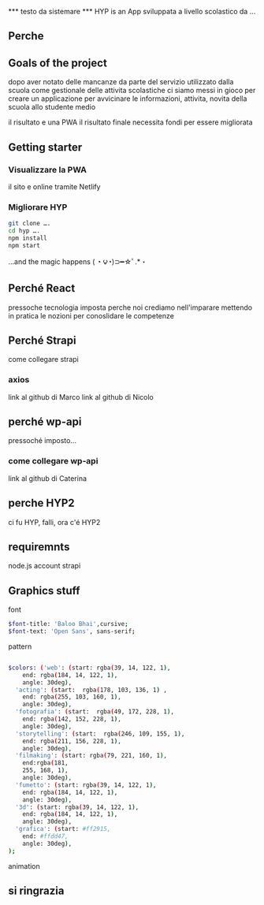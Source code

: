 *** testo da sistemare ***
HYP is an App sviluppata a livello scolastico da …

## Perche
## Goals of the project
dopo aver notato delle mancanze da parte del servizio utilizzato dalla scuola come gestionale delle attivita scolastiche ci siamo messi in gioco per creare un applicazione per avvicinare le informazioni, attivita, novita della scuola allo studente medio 

il risultato e una PWA
il risultato finale necessita fondi per essere migliorata

## Getting starter
### Visualizzare la PWA
il sito e online tramite Netlify

### Migliorare HYP

```sh
git clone …. 
cd hyp …. 
npm install
npm start
```
...and the magic happens ( ◔ ౪◔)⊃━☆ﾟ.*・

## Perché React
pressoche tecnologia imposta 
perche noi crediamo nell'imparare mettendo in pratica le nozioni 
per conoslidare le competenze
    
## Perché Strapi
come collegare strapi
### axios
link al github di Marco 
link al github di Nicolo

## perché wp-api
pressoché imposto...
### come collegare wp-api
link al github di Caterina

## perche HYP2
ci fu HYP,
falli,
ora c'é HYP2

## requiremnts
node.js
account strapi 

## Graphics stuff
font
```sh
$font-title: 'Baloo Bhai',cursive;
$font-text: 'Open Sans', sans-serif;
```
pattern
```sh

$colors: ('web': (start: rgba(39, 14, 122, 1),
    end: rgba(184, 14, 122, 1),
    angle: 30deg),
  'acting': (start:  rgba(178, 103, 136, 1) ,
    end: rgba(255, 103, 160, 1),
    angle: 30deg),
  'fotografia': (start:  rgba(49, 172, 228, 1),
    end: rgba(142, 152, 228, 1),
    angle: 30deg),
  'storytelling': (start:  rgba(246, 109, 155, 1),
    end: rgba(211, 156, 228, 1),
    angle: 30deg),
  'filmaking': (start: rgba(79, 221, 160, 1),
    end:rgba(181,
    255, 168, 1),
    angle: 30deg),
  'fumetto': (start: rgba(39, 14, 122, 1),
    end: rgba(184, 14, 122, 1),
    angle: 30deg),
  '3d': (start: rgba(39, 14, 122, 1),
    end: rgba(184, 14, 122, 1),
    angle: 30deg),
  'grafica': (start: #ff2915,
    end: #ffdd47,
    angle: 30deg),
);
```

animation


## si ringrazia

